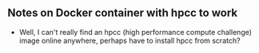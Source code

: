 ## Notes on Docker container with hpcc to work

- Well, I can't really find an hpcc (high performance compute challenge) image online anywhere, perhaps have to install hpcc from scratch? 











